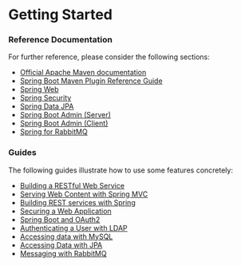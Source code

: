 # Getting Started

### Reference Documentation
For further reference, please consider the following sections:

* [Official Apache Maven documentation](https://maven.apache.org/guides/index.html)
* [Spring Boot Maven Plugin Reference Guide](https://docs.spring.io/spring-boot/docs/2.1.8.RELEASE/maven-plugin/)
* [Spring Web](https://docs.spring.io/spring-boot/docs/{bootVersion}/reference/htmlsingle/#boot-features-developing-web-applications)
* [Spring Security](https://docs.spring.io/spring-boot/docs/{bootVersion}/reference/htmlsingle/#boot-features-security)
* [Spring Data JPA](https://docs.spring.io/spring-boot/docs/{bootVersion}/reference/htmlsingle/#boot-features-jpa-and-spring-data)
* [Spring Boot Admin (Server)](https://codecentric.github.io/spring-boot-admin/current/#getting-started)
* [Spring Boot Admin (Client)](https://codecentric.github.io/spring-boot-admin/current/#getting-started)
* [Spring for RabbitMQ](https://docs.spring.io/spring-boot/docs/{bootVersion}/reference/htmlsingle/#boot-features-amqp)

### Guides
The following guides illustrate how to use some features concretely:

* [Building a RESTful Web Service](https://spring.io/guides/gs/rest-service/)
* [Serving Web Content with Spring MVC](https://spring.io/guides/gs/serving-web-content/)
* [Building REST services with Spring](https://spring.io/guides/tutorials/bookmarks/)
* [Securing a Web Application](https://spring.io/guides/gs/securing-web/)
* [Spring Boot and OAuth2](https://spring.io/guides/tutorials/spring-boot-oauth2/)
* [Authenticating a User with LDAP](https://spring.io/guides/gs/authenticating-ldap/)
* [Accessing data with MySQL](https://spring.io/guides/gs/accessing-data-mysql/)
* [Accessing Data with JPA](https://spring.io/guides/gs/accessing-data-jpa/)
* [Messaging with RabbitMQ](https://spring.io/guides/gs/messaging-rabbitmq/)

